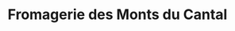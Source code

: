 ---
title: "Fromagerie des Monts du Cantal"
url: /valuejols/fromagerie-des-monts-du-cantal/
shop: fromage
---